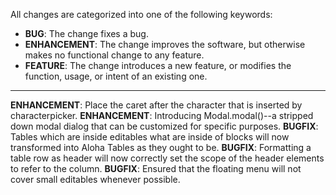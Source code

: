 All changes are categorized into one of the following keywords:

- **BUG**: The change fixes a bug.
- **ENHANCEMENT**: The change improves the software, but otherwise makes no
                   functional change to any feature.
- **FEATURE**: The change introduces a new feature, or modifies the function,
               usage, or intent of an existing one.

----

**ENHANCEMENT**: Place the caret after the character that is inserted by
                 characterpicker.
**ENHANCEMENT**: Introducing Modal.modal()--a stripped down modal dialog that
                 can be customized for specific purposes.
**BUGFIX**: Tables which are inside editables what are inside of blocks will now
            transformed into Aloha Tables as they ought to be.
**BUGFIX**: Formatting a table row as header will now correctly set the scope of
            the header elements to refer to the column.
**BUGFIX**: Ensured that the floating menu will not cover small editables
            whenever possible.
